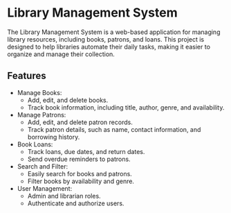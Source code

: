 # Library Management System

The Library Management System is a web-based application for managing library resources, including books, patrons, and loans. This project is designed to help libraries automate their daily tasks, making it easier to organize and manage their collection.

## Features

- Manage Books:
  - Add, edit, and delete books.
  - Track book information, including title, author, genre, and availability.
- Manage Patrons:
  - Add, edit, and delete patron records.
  - Track patron details, such as name, contact information, and borrowing history.
- Book Loans:
  - Track loans, due dates, and return dates.
  - Send overdue reminders to patrons.
- Search and Filter:
  - Easily search for books and patrons.
  - Filter books by availability and genre.
- User Management:
  - Admin and librarian roles.
  - Authenticate and authorize users.


